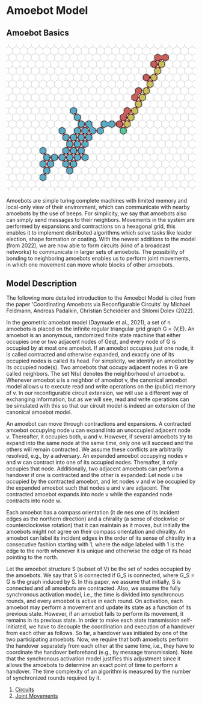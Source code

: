 # Amoebot Model

## Amoebot Basics

![A set of Amoebots which are executing a line formation algorithm](../images/amoebotscreen.jpg "Line Formation Algorithm")

Amoebots are simple turing complete machines with limited memory and local-only view of their environment, which can communicate with nearby amoebots by the use of beeps. For simplicity, we say that amoebots also can simply send messages to their neighbors. Movements in the system are performed by expansions and contractions on a hexagonal grid, this enables it to implement distributed algorithms which solve tasks like leader election, shape formation or coating. With the newest additions to the model (from 2022), we are now able to form circuits (kind of a broadcast networks) to communicate in larger sets of amoebots. The possibility of bonding to neighboring amoebots enables us to perform joint movements, in which one movement can move whole blocks of other amoebots.

## Model Description

The following more detailed introduction to the Amoebot Model is cited from the paper 'Coordinating Amoebots via Reconfigurable Circuits' by Michael Feldmann, Andreas Padalkin, Christian Scheideler and Shlomi Dolev (2022).

In the geometric amoebot model (Daymude et al., 2021), a set of n amoebots is placed on the infinite regular triangular grid graph G = (V,E). An amoebot is an anonymous, randomized finite state machine that either occupies one or two adjacent nodes of Geqt, and every node of G is occupied by at most one amoebot. If an amoebot occupies just one node, it is called contracted and otherwise expanded, and exactly one of its occupied nodes is called its head. For simplicity, we identify an amoebot by its occupied node(s). Two amoebots that occupy adjacent nodes in G are called neighbors. The set N(u) denotes the neighborhood of amoebot u. Whenever amoebot u is a neighbor of amoebot v, the canonical amoebot model allows u to execute read and write operations on the (public) memory of v. In our reconfigurable circuit extension, we will use a different way of exchanging information, but as we will see, read and write operations can be simulated with this so that our circuit model is indeed an extension of the canonical amoebot model.

An amoebot can move through contractions and expansions. A contracted amoebot occupying node u can expand into an unoccupied adjacent node v. Thereafter, it occupies both, u and v. However, if several amoebots try to expand into the same node at the same time, only one will succeed and the others will remain contracted. We assume these conflicts are arbitrarily resolved, e.g., by a adversary. An expanded amoebot occupying nodes v and w can contract into one of its occupied nodes. Thereafter, it only occupies that node. Additionally, two adjacent amoebots can perform a handover if one is contracted and the other is expanded: Let node u be occupied by the contracted amoebot, and let nodes v and w be occupied by the expanded amoebot such that nodes u and v are adjacent. The contracted amoebot expands into node v while the expanded node contracts into node w.

Each amoebot has a compass orientation (it de nes one of its incident edges as the northern direction) and a chirality (a sense of clockwise or counterclockwise rotation) that it can maintain as it moves, but initially the amoebots might not agree on their compass orientation and chirality. An amoebot can label its incident edges in the order of its sense of chirality in a consecutive fashion starting with 1, where the edge labeled with 1 is the edge to the north whenever it is unique and otherwise the edge of its head pointing to the north.

Let the amoebot structure S (subset of V) be the set of nodes occupied by the amoebots. We say that S is connected if G_S is connected, where G_S = G is the graph induced by S. In this paper, we assume that initially, S is connected and all amoebots are contracted. Also, we assume the fully synchronous activation model, i.e., the time is divided into synchronous rounds, and every amoebot is active in each round. On activation, each amoebot may perform a movement and update its state as a function of its previous state. However, if an amoebot fails to perform its movement, it remains in its previous state. In order to make each state transmission self-initiated, we have to decouple the coordination and execution of a handover from each other as follows. So far, a handover was initiated by one of the two participating amoebots. Now, we require that both amoebots perform the handover separately from each other at the same time, i.e., they have to coordinate the handover beforehand (e.g., by message transmission). Note that the synchronous activation model justifies this adjustment since it allows the amoebots to determine an exact point of time to perform a handover. The time complexity of an algorithm is measured by the number of synchronized rounds required by it.


1. [Circuits](circuits.md)
2. [Joint Movements](jm.md)